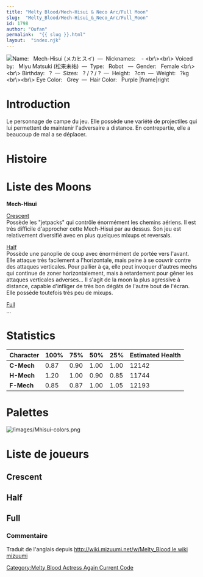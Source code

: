 ```yaml
---
title: "Melty Blood/Mech-Hisui & Neco Arc/Full Moon"
slug:  "Melty_Blood/Mech-Hisui_&_Neco_Arc/Full_Moon"
id: 1798
author: "Oufan"
permalink:  "{{ slug }}.html"
layout:  "index.njk"
---
```


![ **Name:**   Mech-Hisui (メカヒスイ)  —  **Nicknames:**    -
\<br\\\>\<br\\\> **Voiced by:**   Miyu Matsuki
(松来未祐)  —  **Type:**   Robot   —  **Gender:**   Female
\<br\\\>\<br\\\> **Birthday:**   ?  —  **Sizes:**   ? / ? /
?  —  **Height:**   ?cm  —  **Weight:**   ?kg \<br\\\>\<br\\\> **Eye
Color:**   Grey  —  **Hair Color:**   Purple
\|frame\|right](/images/Mhisui0.png " Name:   Mech-Hisui (メカヒスイ)  —  Nicknames:    - <br\><br\> Voiced by:   Miyu Matsuki (松来未祐)  —  Type:   Robot   —  Gender:   Female <br\><br\> Birthday:   ?  —  Sizes:   ? / ? / ?  —  Height:   ?cm  —  Weight:   ?kg <br\><br\> Eye Color:   Grey  —  Hair Color:   Purple |frame|right")

# Introduction

Le personnage de campe du jeu. Elle possède une variété de projectiles
qui lui permettent de maintenir l'adversaire a distance. En
contrepartie, elle a beaucoup de mal a se déplacer.

# Histoire

# Liste des Moons

**Mech-Hisui**

[Crescent](Melty_Blood/Mech-Hisui/Crescent_Moon "wikilink")  
Possède les "jetpacks" qui contrôle énormément les chemins aériens. Il
est très difficile d'approcher cette Mech-Hisui par au dessus. Son jeu
est relativement diversifié avec en plus quelques mixups et reversals.

[Half](Melty_Blood/Mech-Hisui/Half_Moon "wikilink")  
Possède une panoplie de coup avec énormément de portée vers l'avant.
Elle attaque très facilement a l'horizontale, mais peine à se couvrir
contre des attaques verticales. Pour pallier à ça, elle peut invoquer
d'autres mechs qui continue de zoner horizontalement, mais à retardement
pour gêner les attaques verticales adverses... Il s'agit de la moon la
plus agressive à distance, capable d'infliger de très bon dégâts de
l'autre bout de l'écran. Elle possède toutefois très peu de mixups.

[Full](Melty_Blood/Mech-Hisui/Full_Moon "wikilink")  
...

# Statistics

| Character  | 100% | 75%  | 50%  | 25%  | Estimated Health |
|------------|------|------|------|------|------------------|
| **C-Mech** | 0.87 | 0.90 | 1.00 | 1.00 | 12142            |
| **H-Mech** | 1.20 | 1.00 | 0.90 | 0.85 | 11744            |
| **F-Mech** | 0.85 | 0.87 | 1.00 | 1.05 | 12193            |

# Palettes

![](/images/Mhisui-colors.png "/images/Mhisui-colors.png")

# Liste de joueurs

## Crescent

## Half

## Full

### Commentaire

Traduit de l'anglais depuis [http://wiki.mizuumi.net/w/Melty_Blood le
wiki
mizuumi](http://wiki.mizuumi.net/w/Melty_Blood_le_wiki_mizuumi "wikilink")

[Category:Melty Blood Actress Again Current
Code](Category:Melty_Blood_Actress_Again_Current_Code "wikilink")
